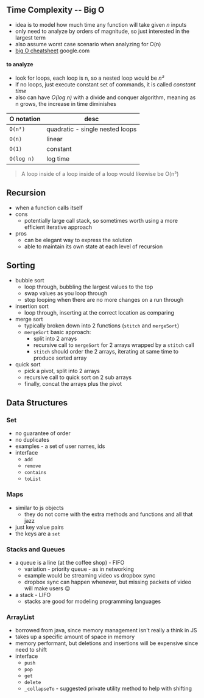 ## Time Complexity -- Big O
* idea is to model how much time any function will take given _n_ inputs
* only need to analyze by orders of magnitude, so just interested in the largest
term
* also assume worst case scenario when analyzing for O(n)
* [big O cheatsheet](http://bigocheatsheet.com)
google.com

#### to analyze
* look for loops, each loop is n, so a nested loop would be _n²_
* if no loops, just execute constant set of commands, it is called _constant time_
* also can have _O(log n)_ with a divide and conquer algorithm, meaning as n grows, the
increase in time diminishes

O notation | desc
---        | ---
`O(n²)`    | quadratic - single nested loops
`O(n)`     | linear
`O(1)`     | constant
`O(log n)` | log time

>  A loop inside of a loop inside of a loop would likewise be O(n³)

## Recursion
* when a function calls itself
* cons
  * potentially large call stack, so sometimes worth using a more efficient iterative approach
* pros
  * can be elegant way to express the solution
  * able to maintain its own state at each level of recursion


## Sorting

* bubble sort
  * loop through, bubbling the largest values to the top
  * swap values as you loop through
  * stop looping when there are no more changes on a run through
* insertion sort
  * loop through, inserting at the correct location as comparing
* merge sort
  * typically broken down into 2 functions (`stitch` and `mergeSort`)
  * `mergeSort` basic approach:
    * split into 2 arrays
    * recursive call to `mergeSort` for 2 arrays wrapped by a `stitch` call
    * `stitch` should order the 2 arrays, iterating at same time to produce sorted array
* quick sort
  * pick a pivot, split into 2 arrays
  * recursive call to quick sort on 2 sub arrays
  * finally, concat the arrays plus the pivot

## Data Structures

### Set
* no guarantee of order
* no duplicates
* examples - a set of user names, ids
* interface
  * `add`
  * `remove`
  * `contains`
  * `toList`

### Maps
* similar to js objects
  * they do not come with the extra methods and functions and all that jazz
* just key value pairs
* the keys are a `set`

### Stacks and Queues
* a queue is a line (at the coffee shop) - FIFO
  * variation - priority queue - as in networking
  * example would be streaming video vs dropbox sync
  * dropbox sync can happen whenever, but missing packets of video will make users 😔
* a stack - LIFO
  * stacks are good for modeling programming languages

### ArrayList
* borrowed from java, since memory management isn't really a think in JS
* takes up a specific amount of space in memory
* memory performant, but deletions and insertions will be expensive since need to shift
* interface
  * `push`
  * `pop`
  * `get`
  * `delete`
  * `_collapseTo` - suggested private utility method to help with shifting

